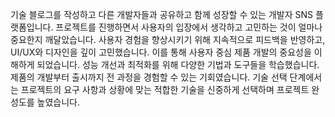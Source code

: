 <!-- ## mf-app 생성하는 거
1. cd apps
2. pnpm create mf-app 
3. cli 설명 따라가면 된다. -->


기술 블로그를 작성하고 다른 개발자들과 공유하고 함께 성장할 수 있는 개발자 SNS 플랫폼입니다. 
프로젝트를 진행하면서 사용자의 입장에서 생각하고 고민하는 것이 얼마나 중요한지 깨달았습니다. 사용자 경험을 향상시키기 위해 지속적으로 피드백을 반영하고, UI/UX와 디자인을 깊이 고민했습니다. 이를 통해 사용자 중심 제품 개발의 중요성을 이해하게 되었습니다.
성능 개선과 최적화를 위해 다양한 기법과 도구들을 학습했습니다.
제품의 개발부터 출시까지 전 과정을 경험할 수 있는 기회였습니다. 기술 선택 단계에서는 프로젝트의 요구 사항과 상황에 맞는 적합한 기술을 신중하게 선택하며 프로젝트 완성도를 높였습니다.